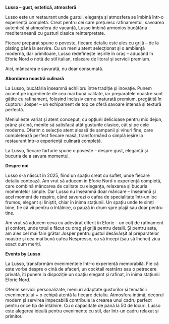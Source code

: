 **Lusso – gust, estetică, atmosferă**

Lusso este un restaurant unde gustul, eleganța și atmosfera se îmbină într-o experiență completă. Creat pentru cei care prețuiesc rafinamentul, savoarea autentică și atmosfera de vacanță, Lusso îmbină armonios bucătăria mediteraneană cu gusturi clasice reinterpretate.

Fiecare preparat spune o poveste, fiecare detaliu este ales cu grijă – de la plating până la servire. Cu un meniu atent selecționat și o ambianță modernă, dar primitoare, Lusso redefinește ieșirile în oraș – aducând în Eforie Nord o notă de stil italian, relaxare de litoral și servicii premium.

Aici, mâncarea e savurată, nu doar consumată.

**Abordarea noastră culinară**

La Lusso, bucătăria înseamnă echilibru între tradiție și inovație. Punem accent pe ingrediente de cea mai bună calitate, iar preparatele noastre sunt gătite cu rafinament, folosind inclusiv carne maturată premium, pregătită în cuptorul Josper – un echipament de top ce oferă savoare intensă și textură perfectă.

Meniul este variat și atent conceput, cu opțiuni delicioase pentru mic dejun, prânz și cină, menite să satisfacă atât gusturile clasice, cât și pe cele moderne. Oferim o selecție atent aleasă de șampanii și vinuri fine, care completează perfect fiecare masă, transformând o simplă ieșire la restaurant într-o experiență culinară completă.

La Lusso, fiecare farfurie spune o poveste – despre gust, eleganță și bucuria de a savura momentul.

**Despre noi**

Lusso s-a născut în 2025, fiind un spațiu creat cu suflet, unde fiecare detaliu contează. Am vrut să aducem în Eforie Nord o experiență completă, care combină mâncarea de calitate cu eleganța, relaxarea și bucuria momentelor simple. Dar Lusso nu înseamnă doar mâncare – înseamnă și acel moment de respiro, când savurezi o cafea de specialitate într-un loc frumos, elegant și liniștit, chiar în inima stațiunii. Un spațiu unde te simți bine, fie că vii pentru o întâlnire, o pauză în drum spre plajă sau doar pentru tine.

Am vrut să aducem ceva cu adevărat diferit în Eforie – un colț de rafinament și confort, unde totul e făcut cu drag și grijă pentru detalii. Și pentru asta, am ales cel mai fain grătar Josper pentru gustul desăvârșit al preparatelor noastre și cea mai bună cafea Nespresso, ca să începi (sau să închei) ziua exact cum meriți.

**Events by Lusso**

La Lusso, transformăm evenimentele într-o experiență memorabilă. Fie că este vorba despre o cină de afaceri, un cocktail restrâns sau o petrecere privată, îți punem la dispoziție un spațiu elegant și rafinat, în inima stațiunii Eforie Nord.

Oferim servicii personalizate, meniuri adaptate gusturilor și tematicii evenimentului + o echipă atentă la fiecare detaliu. Atmosfera intimă, decorul modern și servirea impecabilă contribuie la crearea unui cadru perfect pentru orice tip de întâlnire. Cu o capacitate de până la 50 de locuri, Lusso este alegerea ideală pentru evenimente cu stil, dar într-un cadru relaxat și primitor.
